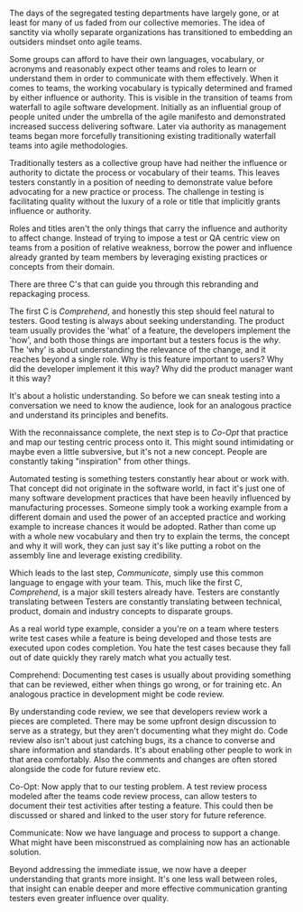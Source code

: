 The days of the segregated testing departments have largely gone, or at least for many of us faded from our collective memories. The idea of sanctity via wholly separate organizations has transitioned to embedding an outsiders mindset onto agile teams. 

Some groups can afford to have their own languages, vocabulary, or acronyms and reasonably expect other teams and roles to learn or understand them in order to communicate with them effectively. When it comes to teams, the working vocabulary is typically determined and framed by either influence or authority. This is visible in the transition of teams from waterfall to agile software development. Initially as an influential group of people united under the umbrella of the agile manifesto and demonstrated increased success delivering software. Later via authority as management teams began more forcefully transitioning existing traditionally waterfall teams into agile methodologies. 

Traditionally testers as a collective group have had neither the influence or authority to dictate the process or vocabulary of their teams. This leaves testers constantly in a position of needing to demonstrate value before advocating for a new practice or process. The challenge in testing is facilitating quality without the luxury of a role or title that implicitly grants influence or authority. 

Roles and titles aren't the only things that carry the influence and authority to affect change. Instead of trying to impose a test or QA centric view on teams from a position of relative weakness, borrow the power and influence already granted by team members by leveraging existing practices or concepts from their domain. 

There are three C's that can guide you through this rebranding and repackaging process. 

The first C is *Comprehend*, and honestly this step should feel natural to testers. Good testing is always about seeking understanding. The product team usually provides the 'what' of a feature, the developers implement the 'how', and both those things are important but a testers focus is the *why*. The 'why' is about understanding the relevance of the change, and it reaches beyond a single role. Why is this feature important to users? Why did the developer implement it this way? Why did the product manager want it this way? 

It's about a holistic understanding. So before we can sneak testing into a conversation we need to know the audience, look for an analogous practice and understand its principles and benefits.

With the reconnaissance complete, the next step is to *Co-Opt* that practice and map our testing centric process onto it. This might sound intimidating or maybe even a little subversive, but it's not a new concept. People are constantly taking "inspiration" from other things. 

Automated testing is something testers constantly hear about or work with. That concept did not originate in the software world, in fact it's just one of many software development practices that have been heavily influenced by manufacturing processes. Someone simply took a working example from a different domain and used the power of an accepted practice and working example to increase chances it would be adopted. Rather than come up with a whole new vocabulary and then try to explain the terms, the concept and why it will work, they can just say it's like putting a robot on the assembly line and leverage existing credibility. 

Which leads to the last step, *Communicate*, simply use this common language to engage with your team. This, much like the first C, *Comprehend*, is a major skill testers already have. Testers are constantly translating between Testers are constantly translating between technical, product, domain and industry concepts to disparate groups.  
 
As a real world type example, consider a you're on a team where testers write test cases while a feature is being developed and those tests are executed upon codes completion. You hate the test cases because they fall out of date quickly they rarely match what you actually test. 

Comprehend: Documenting test cases is usually about providing something that can be reviewed, either when things go wrong, or for training etc. An analogous practice in development might be code review. 

By understanding code review, we see that developers review work a pieces are completed. There may be some upfront design discussion to serve as a strategy, but they aren't documenting what they might do. Code review also isn't about just catching bugs, its a chance to converse and share information and standards. It's about enabling other people to work in that area comfortably. Also the comments and changes are often stored alongside the code for future review etc. 

Co-Opt: Now apply that to our testing problem. A test review process modeled after the teams code review process, can allow testers to document their test activities after testing a feature. This could then be discussed or shared and linked to the user story for future reference. 

Communicate: Now we have language and process to support a change. What might have been misconstrued as complaining now has an actionable solution. 

Beyond addressing the immediate issue, we now have a deeper understanding that grants more insight. It's one less wall between roles, that insight can enable deeper and more effective communication granting testers even greater influence over quality.






